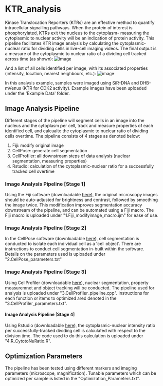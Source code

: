 # KTR_analysis

Kinase Translocation Reporters (KTRs) are an effective method to quantify intracellular signalling pathways. When the protein of interest is phosphorylated, KTRs exit the nucleus to the cytoplasm- measuring the cytoplasmic to nuclear activity will be an indication of protein activity. This pipeline facilitates KTR image analysis by calculating the cytoplasmic-nuclear ratio for dividing cells in live-cell imaging videos. The final output is a measure of the cytoplasmic to nuclear ratio of a dividing cell tracked across time (as shown): 
![image](https://user-images.githubusercontent.com/46695970/121275710-db83dd80-c8ff-11eb-9b01-75433284d26c.png)

And a list of all cells identified per image, with its associated properties (intensity, location, nearest neighbours, etc.): 
![image](https://user-images.githubusercontent.com/46695970/121278201-b5ad0780-c904-11eb-8460-20d8aff02e89.png)


In this analysis example, samples were imaged using SiR-DNA and DHB-mVenus (KTR for CDK2 activity). Example images have been uploaded under the 'Example Data' folder.

## Image Analysis Pipeline 

Different stages of the pipeline will segment cells in an image into the nucleus and the cytoplasm per cell, track and measure properties of each identified cell, and calcualte the cytoplasmic to nuclear ratio of dividing cells overtime. The pipeline consists of 4 stages as denoted below: 
1. Fiji: modify original image
2. CellPose: generate cell segmentation
3. CellProfiler: all downstream steps of data analysis (nuclear segmentation, measuring properties) 
4. Rstudio: calculation of the cytoplasmic-nuclear ratio for a successfully tracked cell overtime

### Image Analysis Pipeline [Stage 1] 
Using the Fiji software (downloadable [here](https://imagej.net/software/fiji/downloads)), the original microscopy images should be auto-adjusted for brightness and contrast, followed by smoothing the image twice. This modification improves segmentation accuracy downstream of the pipeline, and can be automated using a Fiji macro. The Fiji macro is uploaded under "1.Fiji_modifyimage_macro.ijm" for ease of use. 

### Image Analysis Pipeline [Stage 2] 
In the CellPose software (downloadable [here](https://colab.research.google.com/github/HenriquesLab/ZeroCostDL4Mic/blob/master/Colab_notebooks/Beta%20notebooks/Cellpose_2D_ZeroCostDL4Mic.ipynb)), cell segmentation is conducted to isolate each individual cell as a 'cell object'. There are instructions to conduct cell segmentation in-built within the software. Details on the parameters used is uploaded under "2.CellPose_parameters.txt"

### Image Analysis Pipeline [Stage 3] 
Using CellProfiler (downloadable [here](https://cellprofiler.org/)), nuclear segmentation, property measuremnet and object tracking will be conducted. The pipeline used for analysis is uploaded under "3.CellProfiler_pipeline.cpp". Instructions for each function or items to optimized ared denoted in the "3.CellProfiler_parameters.txt". 

#### Image Analysis Pipeline [Stage 4] 
Using Rstudio (downloadable [here](https://www.rstudio.com/)), the cytoplasmic-nuclear intensity ratio per successfully-tracked dividing cell is calculated with respect to the division time. The code used to do this calculation is uploaded under "4.R_CytotoNuRatio.R".

## Optimization Parameters 
The pipeline has been tested using different markers and imaging parameters (microscope, magnification). Tunable parameters which can be optimized per sample is listed in the "Optimization_Parameters.txt". 


